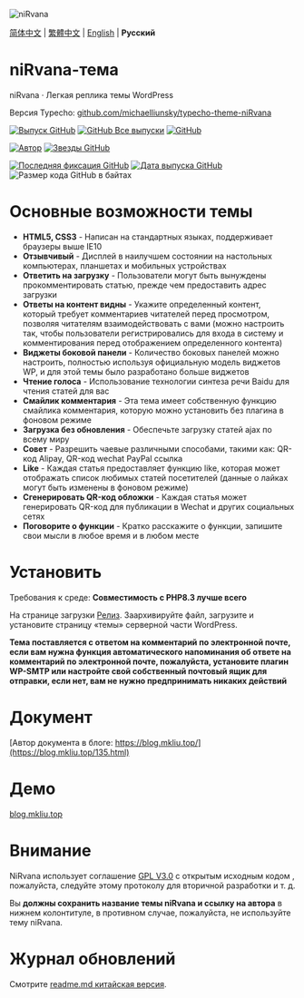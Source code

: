 ![niRvana](http://s-sh-4619-blog.oss.dogecdn.com/screenshot.png)

[简体中文](README.md) | [繁體中文](README_tw.md) | [English](README_en.md) | **Русский**

# niRvana-тема

niRvana · Легкая реплика темы WordPress

Версия Typecho: [github.com/michaelliunsky/typecho-theme-niRvana](https://github.com/michaelliunsky/typecho-theme-niRvana)

[![Выпуск GitHub](https://img.shields.io/github/v/release/michaelliunsky/niRvana-theme?color=%235e72e4&style=for-the-badge)](https://github.com/michaelliunsky/niRvana-theme/releases) [![GitHub Все выпуски](https://img.shields.io/github/downloads/michaelliunsky/niRvana-theme/total?style=for-the-badge)](https://github.com/michaelliunsky/niRvana-theme/releases) [![GitHub](https://img.shields.io/github/license/michaelliunsky/niRvana-theme?color=blue&style=for-the-badge)](https://github.com/michaelliunsky/niRvana-theme/blob/master/LICENSE)

[![Автор](https://img.shields.io/badge/author-michaelliunsky-yellow?style=for-the-badge)](https://github.com/michaelliunsky) [![Звезды GitHub](https://img.shields.io/github/stars/michaelliunsky/niRvana-theme?color=ff69b4&style=for-the-badge)](https://github.com/michaelliunsky/niRvana-theme/stargazers)

[![Последняя фиксация GitHub](https://img.shields.io/github/last-commit/michaelliunsky/niRvana-theme?style=flat-square)](https://github.com/michaelliunsky/niRvana-theme/commits/master) [![Дата выпуска GitHub](https://img.shields.io/github/release-date/michaelliunsky/niRvana-theme?style=flat-square)](https://github.com/michaelliunsky/niRvana-theme/releases) ![Размер кода GitHub в байтах](https://img.shields.io/github/languages/code-size/michaelliunsky/niRvana-theme?style=flat-square)

# Основные возможности темы

- **HTML5, CSS3** - Написан на стандартных языках, поддерживает браузеры выше IE10
- **Отзывчивый** - Дисплей в наилучшем состоянии на настольных компьютерах, планшетах и мобильных устройствах
- **Ответить на загрузку** - Пользователи могут быть вынуждены прокомментировать статью, прежде чем предоставить адрес загрузки
- **Ответы на контент видны** - Укажите определенный контент, который требует комментариев читателей перед просмотром, позволяя читателям взаимодействовать с вами (можно настроить так, чтобы пользователи регистрировались для входа в систему и комментирования перед отображением определенного контента)
- **Виджеты боковой панели** - Количество боковых панелей можно настроить, полностью используя официальную модель виджетов WP, и для этой темы было разработано больше виджетов
- **Чтение голоса** - Использование технологии синтеза речи Baidu для чтения статей для вас
- **Смайлик комментария** - Эта тема имеет собственную функцию смайлика комментария, которую можно установить без плагина в фоновом режиме
- **Загрузка без обновления** - Обеспечьте загрузку статей ajax по всему миру
- **Совет** - Разрешить чаевые различными способами, такими как: QR-код Alipay, QR-код wechat PayPal ссылка
- **Like** - Каждая статья предоставляет функцию like, которая может отображать список любимых статей посетителей (данные о лайках могут быть изменены в фоновом режиме)
- **Сгенерировать QR-код обложки** - Каждая статья может генерировать QR-код для публикации в Wechat и других социальных сетях
- **Поговорите о функции** - Кратко расскажите о функции, запишите свои мысли в любое время и в любом месте

# Установить

Требования к среде: **Совместимость с PHP8.3 лучше всего**

На странице загрузки [Релиз](https://github.com/michaelliunsky/niRvana-theme/releases). Заархивируйте файл, загрузите и установите страницу «темы» серверной части WordPress.

**Тема поставляется с ответом на комментарий по электронной почте, если вам нужна функция автоматического напоминания об ответе на комментарий по электронной почте, пожалуйста, установите плагин WP-SMTP или настройте свой собственный почтовый ящик для отправки, если нет, вам не нужно предпринимать никаких действий**

# Документ

[Автор документа в блоге: https://blog.mkliu.top/](https://blog.mkliu.top/135.html)

# Демо

[blog.mkliu.top](https://blog.mkliu.top/)

# Внимание

NiRvana использует соглашение [GPL V3.0](https://github.com/michaelliunsky/niRvana-theme/blob/main/LICENSE) с открытым исходным кодом , пожалуйста, следуйте этому протоколу для вторичной разработки и т. д.

Вы **должны сохранить название темы niRvana и ссылку на автора** в нижнем колонтитуле, в противном случае, пожалуйста, не используйте тему niRvana.

# Журнал обновлений

Смотрите [readme.md китайская версия](https://github.com/michaelliunsky/niRvana-theme#%E6%9B%B4%E6%96%B0%E6%97%A5%E5%BF%97).
